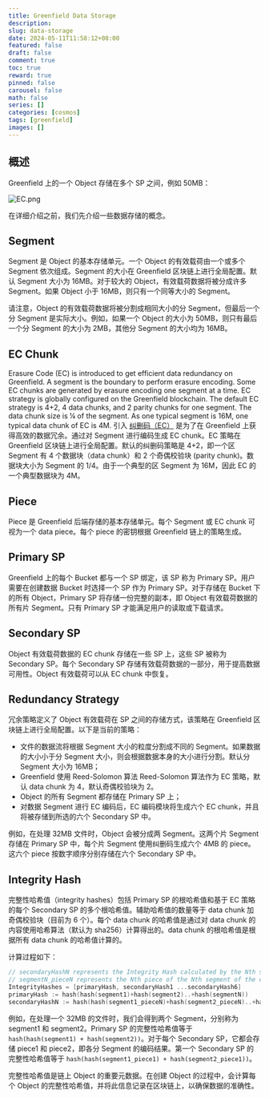 ```yaml
---
title: Greenfield Data Storage
description:
slug: data-storage
date: 2024-05-11T11:58:12+08:00
featured: false
draft: false
comment: true
toc: true
reward: true
pinned: false
carousel: false
math: false
series: []
categories: [cosmos]
tags: [greenfield]
images: []
---
```


## 概述

Greenfield 上的一个 Object 存储在多个 SP 之间，例如 50MB：

![EC.png](https://docs.bnbchain.org/greenfield-docs/assets/images/10-SP-EC-a6d9a06707fe1498ae2406b1cf065e73.jpg)

在详细介绍之前，我们先介绍一些数据存储的概念。

## Segment

Segment 是 Object 的基本存储单元。一个 Object 的有效载荷由一个或多个 Segment 依次组成。Segment 的大小在 Greenfield 区块链上进行全局配置。默认 Segment 大小为 16MB。对于较大的 Object，有效载荷数据将被分成许多 Segment。如果 Object 小于 16MB，则只有一个同等大小的 Segment。

请注意，Object 的有效载荷数据将被分割成相同大小的分 Segment，但最后一个分 Segment 是实际大小。例如，如果一个 Object 的大小为 50MB，则只有最后一个分 Segment 的大小为 2MB，其他分 Segment 的大小均为 16MB。

## EC Chunk

Erasure Code (EC) is introduced to get efficient data redundancy on Greenfield. A segment is the boundary to perform erasure encoding. Some EC chunks are generated by erasure encoding one segment at a time. EC strategy is globally configured on the Greenfield blockchain. The default EC strategy is 4+2, 4 data chunks, and 2 parity chunks for one segment. The data chunk size is ¼ of the segment. As one typical segment is 16M, one typical data chunk of EC is 4M.
引入 [纠删码（EC）](https://zhuanlan.zhihu.com/p/554262696) 是为了在 Greenfield 上获得高效的数据冗余。通过对 Segment 进行编码生成 EC chunk。EC 策略在 Greenfield 区块链上进行全局配置。默认的纠删码策略是 4+2，即一个区 Segment 有 4 个数据块（data chunk）和 2 个奇偶校验块 (parity chunk)。数据块大小为 Segment 的 1/4。由于一个典型的区 Segment 为 16M，因此 EC 的一个典型数据块为 4M。

## Piece

Piece 是 Greenfield 后端存储的基本存储单元。每个 Segment 或 EC chunk 可视为一个 data piece。每个 piece 的密钥根据 Greenfield 链上的策略生成。

## Primary SP

Greenfield 上的每个 Bucket 都与一个 SP 绑定，该 SP 称为 Primary SP。用户需要在创建数据 Bucket 时选择一个 SP 作为 Primary SP。对于存储在 Bucket 下的所有 Object，Primary SP 将存储一份完整的副本，即 Object 有效载荷数据的所有片 Segment。只有 Primary SP 才能满足用户的读取或下载请求。

## Secondary SP

Object 有效载荷数据的 EC chunk 存储在一些 SP 上，这些 SP 被称为 Secondary SP。每个 Secondary SP 存储有效载荷数据的一部分，用于提高数据可用性。Object 有效载荷可以从 EC chunk 中恢复。

## Redundancy Strategy

冗余策略定义了 Object 有效载荷在 SP 之间的存储方式，该策略在 Greenfield 区块链上进行全局配置。以下是当前的策略：

+ 文件的数据流将根据 Segment 大小的粒度分割成不同的 Segment。如果数据的大小小于分 Segment 大小，则会根据数据本身的大小进行分割。默认分 Segment 大小为 16MB；
+ Greenfield 使用 Reed-Solomon 算法 Reed-Solomon 算法作为 EC 策略，默认 data chunk 为 4，默认奇偶校验块为 2。
+ Object 的所有 Segment 都存储在 Primary SP 上；
+ 对数据 Segment 进行 EC 编码后，EC 编码模块将生成六个 EC chunk，并且将被存储到所选的六个 Secondary SP 中。

例如，在处理 32MB 文件时，Object 会被分成两 Segment。这两个片 Segment 存储在 Primary SP 中，每个片 Segment 使用纠删码生成六个 4MB 的 piece。这六个 piece 按数字顺序分别存储在六个 Secondary SP 中。

## Integrity Hash

完整性哈希值（integrity hashes）包括 Primary SP 的根哈希值和基于 EC 策略的每个 Secondary SP 的多个根哈希值。辅助哈希值的数量等于 data chunk 加奇偶校验块（目前为 6 个）。每个 data chunk 的哈希值是通过对 data chunk 的内容使用哈希算法（默认为 sha256）计算得出的。data chunk 的根哈希值是根据所有 data chunk 的哈希值计算的。

计算过程如下：

```go
// secondaryHashN represents the Integrity Hash calculated by the Nth secondary SP.
// segmentN_pieceN represents the Nth piece of the Nth segment of the object after EC encoding
IntegrityHashes = [primaryHash, secondaryHash1 ...secondaryHash6]
primaryHash := hash(hash(segment1)+hash(segment2)..+hash(segmentN))
secondaryHashN := hash(hash(segment1_pieceN)+hash(segment2_pieceN)..+hash(segmentN_pieceN))
```

例如，在处理一个 32MB 的文件时，我们会得到两个 Segment，分别称为 segment1 和 segment2。Primary SP 的完整性哈希值等于 `hash(hash(segment1) + hash(segment2))`。对于每个 Secondary SP，它都会存储 piece1 和 piece2，即各分 Segment 的编码结果。第一个 Secondary SP 的完整性哈希值等于 `hash(hash(segment1_piece1) + hash(segment2_piece1))`。

完整性哈希值是链上 Object 的重要元数据。在创建 Object 的过程中，会计算每个 Object 的完整性哈希值，并将此信息记录在区块链上，以确保数据的准确性。
